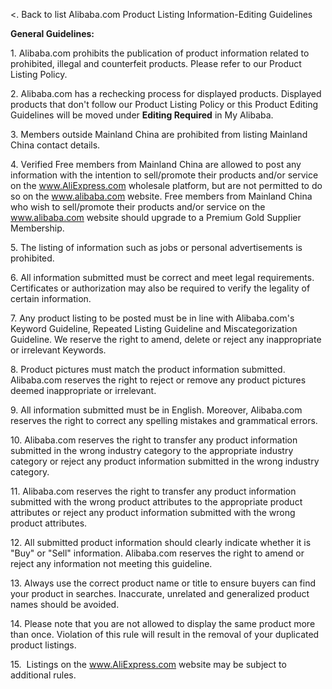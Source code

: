 <. Back to list Alibaba.com Product Listing Information-Editing Guidelines

**General Guidelines:**

1\. Alibaba.com prohibits the publication of product information related to prohibited, illegal and counterfeit products. Please refer to our Product Listing Policy.   
  
2\. Alibaba.com has a rechecking process for displayed products. Displayed products that don't follow our Product Listing Policy or this Product Editing Guidelines will be moved under **Editing Required** in My Alibaba.  
  
3\. Members outside Mainland China are prohibited from listing Mainland China contact details.   
  
4\. Verified Free members from Mainland China are allowed to post any information with the intention to sell/promote their products and/or service on the www.AliExpress.com wholesale platform, but are not permitted to do so on the www.alibaba.com website. Free members from Mainland China who wish to sell/promote their products and/or service on the www.alibaba.com website should upgrade to a Premium Gold Supplier Membership.   
  
5\. The listing of information such as jobs or personal advertisements is prohibited.   
  
6\. All information submitted must be correct and meet legal requirements. Certificates or authorization may also be required to verify the legality of certain information.   
  
7\. Any product listing to be posted must be in line with Alibaba.com's Keyword Guideline, Repeated Listing Guideline and Miscategorization Guideline. We reserve the right to amend, delete or reject any inappropriate or irrelevant Keywords.  
  
8\. Product pictures must match the product information submitted. Alibaba.com reserves the right to reject or remove any product pictures deemed inappropriate or irrelevant.   
  
9\. All information submitted must be in English. Moreover, Alibaba.com reserves the right to correct any spelling mistakes and grammatical errors.   
  
10\. Alibaba.com reserves the right to transfer any product information submitted in the wrong industry category to the appropriate industry category or reject any product information submitted in the wrong industry category.  
  
11\. Alibaba.com reserves the right to transfer any product information submitted with the wrong product attributes to the appropriate product attributes or reject any product information submitted with the wrong product attributes.  
  
12\. All submitted product information should clearly indicate whether it is "Buy" or "Sell" information. Alibaba.com reserves the right to amend or reject any information not meeting this guideline.   
  
13\. Always use the correct product name or title to ensure buyers can find your product in searches. Inaccurate, unrelated and generalized product names should be avoided.   
  
14\. Please note that you are not allowed to display the same product more than once. Violation of this rule will result in the removal of your duplicated product listings.

15.  Listings on the www.AliExpress.com website may be subject to additional rules.